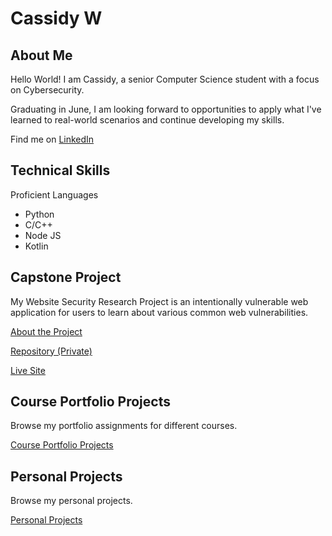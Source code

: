 # Cassidy W
## About Me
Hello World! I am Cassidy, a senior Computer Science student with a focus on Cybersecurity.

Graduating in June, I am looking forward to opportunities to apply what I've learned to real-world scenarios and continue developing my skills.

Find me on [LinkedIn](https://www.linkedin.com/in/cassidy-williams-b4baa8364/)
            
## Technical Skills
Proficient Languages
- Python
- C/C++
- Node JS
- Kotlin

## Capstone Project
My Website Security Research Project is an intentionally vulnerable web application for users to learn about various common web vulnerabilities. 

[About the Project](https://github.com/willicassi/willicassi/blob/main/Capstone.md)

[Repository (Private)](https://github.com/willicassi/Website_Security_Research_Project)

[Live Site](http://35.247.51.103:8080/)

## Course Portfolio Projects
Browse my portfolio assignments for different courses.

[Course Portfolio Projects](https://github.com/willicassi/willicassi/blob/main/ClassPortfolio.md)

## Personal Projects
Browse my personal projects.

[Personal Projects](https://github.com/willicassi/willicassi/blob/main/PersonalProjects.md)



